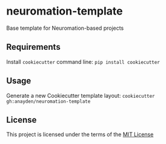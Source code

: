 neuromation-template
====================

Base template for Neuromation-based projects

Requirements
------------
Install `cookiecutter` command line: `pip install cookiecutter`    

Usage
-----
Generate a new Cookiecutter template layout: `cookiecutter gh:anayden/neuromation-template`    

License
-------
This project is licensed under the terms of the [MIT License](/LICENSE)
